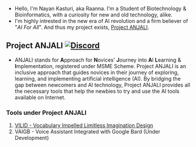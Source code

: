 - Hello, I'm Nayan Kasturi, aka Raanna. I'm a Student of Biotechnology & Bioinformatics, with a curiosity for new and old technology, alike.
- I'm highly intrested in the new era of AI revolution and a firm believer of "_AI For All_". And thus my project exists, [Project ANJALI](https://github.com/RaannaKasturi#project-anjali-).

## Project ANJALI [![Discord](https://img.shields.io/badge/Discord-%235865F2.svg?style=for-the-badge&logo=discord&logoColor=white)](https://discord.gg/4vJnDPdU34)
- ANJALI stands for **A**pproach for **N**ovices' **J**ourney into **A**I **L**earning & **I**mplementation, registered under MSME Scheme.
Project ANJALI is an inclusive approach that guides novices in their journey of exploring, learning, and implementing artificial intelligence (AI). By bridging the gap between newcomers and AI technology, Project ANJALI provides all the necessary tools that help the newbies to try and use the AI tools available on Internet.

### Tools under Project ANJALI
1. [VILID - Vocabulary Impelled Limitless Imagination Design](https://github.com/RaannaKasturi/VILID)
2. VAIGB - Voice Assistant Integrated with Google Bard (Under Development)

<!---
RaannaKasturi/RaannaKasturi is a ✨ special ✨ repository because its `README.md` (this file) appears on your GitHub profile.
You can click the Preview link to take a look at your changes.
--->
